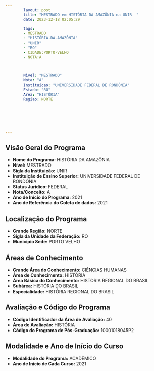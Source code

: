 ```yaml
---
        layout: post
        title: "MESTRADO em HISTÓRIA DA AMAZÔNIA na UNIR  "
        date: 2023-12-18 02:05:29
     
        tags:
        - MESTRADO
        - "HISTÓRIA-DA-AMAZÔNIA"
        - "UNIR"
        - "RO"
        - CIDADE:PORTO-VELHO
        - NOTA:A
        
       

        Nivel: "MESTRADO"
        Nota: "A"
        Instituicao: "UNIVERSIDADE FEDERAL DE RONDÔNIA"
        Estado: "RO"
        Area: "HISTÓRIA"
        Regiao: NORTE
        
        
        
        
        
        
---
```

## Visão Geral do Programa
- **Nome do Programa:** HISTÓRIA DA AMAZÔNIA
- **Nível:** MESTRADO
- **Sigla da Instituição:** UNIR
- **Instituição de Ensino Superior:** UNIVERSIDADE FEDERAL DE RONDÔNIA
- **Status Jurídico:** FEDERAL
- **Nota/Conceito:** A
- **Ano de Início do Programa:** 2021
- **Ano de Referência do Coleta de dados:** 2021

## Localização do Programa
- **Grande Região:** NORTE
- **Sigla da Unidade da Federação:** RO
- **Município Sede:** PORTO VELHO

## Áreas de Conhecimento
- **Grande Área do Conhecimento:** CIÊNCIAS HUMANAS
- **Área de Conhecimento:** HISTÓRIA
- **Área Básica do Conhecimento:** HISTÓRIA REGIONAL DO BRASIL
- **Subárea:** HISTÓRIA DO BRASIL
- **Especialidade:** HISTÓRIA REGIONAL DO BRASIL

## Avaliação e Código do Programa
- **Código Identificador da Área de Avaliação:** 40
- **Área de Avaliação:** HISTÓRIA
- **Código do Programa de Pós-Graduação:** 10001018045P2


## Modalidade e Ano de Início do Curso
- **Modalidade do Programa:** ACADÊMICO
- **Ano de Início de Cada Curso:** 2021
